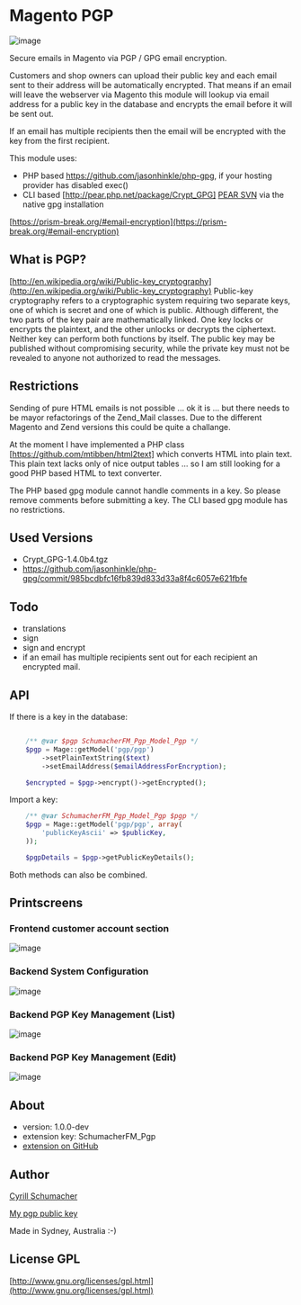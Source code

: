 Magento PGP
===========

![image](https://raw.github.com/SchumacherFM/Magento-PGP/master/logo/magento-pgp.png)

Secure emails in Magento via PGP / GPG email encryption.

Customers and shop owners can upload their public key and each email sent to their address will be automatically encrypted.
That means if an email will leave the webserver via Magento this module will lookup via email address for a public key in the database
and encrypts the email before it will be sent out.

If an email has multiple recipients then the email will be encrypted with the key from the first recipient.

This module uses:

- PHP based https://github.com/jasonhinkle/php-gpg, if your hosting provider has disabled exec()
- CLI based [http://pear.php.net/package/Crypt_GPG] [PEAR SVN](https://svn.php.net/repository/pear/packages/Crypt_GPG) via the native gpg installation

[https://prism-break.org/#email-encryption](https://prism-break.org/#email-encryption)

What is PGP?
------------

[http://en.wikipedia.org/wiki/Public-key_cryptography](http://en.wikipedia.org/wiki/Public-key_cryptography)
Public-key cryptography refers to a cryptographic system requiring two separate keys, one of which is secret and one of which is public. Although different, the two parts of the key pair are mathematically linked. One key locks or encrypts the plaintext, and the other unlocks or decrypts the ciphertext. Neither key can perform both functions by itself. The public key may be published without compromising security, while the private key must not be revealed to anyone not authorized to read the messages.

Restrictions
------------

Sending of pure HTML emails is not possible ... ok it is ... but there needs to be mayor refactorings
of the Zend_Mail classes. Due to the different Magento and Zend versions this could be quite a challange.

At the moment I have implemented a PHP class [https://github.com/mtibben/html2text] which converts HTML into plain text.
This plain text lacks only of nice output tables ... so I am still looking for a good PHP based HTML to text converter.

The PHP based gpg module cannot handle comments in a key. So please remove comments before submitting a key.
The CLI based gpg module has no restrictions.

Used Versions
-------------

- Crypt_GPG-1.4.0b4.tgz
- https://github.com/jasonhinkle/php-gpg/commit/985bcdbfc16fb839d833d33a8f4c6057e621fbfe

Todo
----

- translations
- sign
- sign and encrypt
- if an email has multiple recipients sent out for each recipient an encrypted mail.

API
---

If there is a key in the database:

```php

    /** @var $pgp SchumacherFM_Pgp_Model_Pgp */
    $pgp = Mage::getModel('pgp/pgp')
        ->setPlainTextString($text)
        ->setEmailAddress($emailAddressForEncryption);

    $encrypted = $pgp->encrypt()->getEncrypted();

```

Import a key:

```php
    /** @var SchumacherFM_Pgp_Model_Pgp $pgp */
    $pgp = Mage::getModel('pgp/pgp', array(
        'publicKeyAscii' => $publicKey,
    ));

    $pgpDetails = $pgp->getPublicKeyDetails();
```

Both methods can also be combined.

Printscreens
------------

### Frontend customer account section

![image](https://raw.github.com/SchumacherFM/Magento-PGP/master/doc/fe_customer_key_edit.png)

### Backend System Configuration

![image](https://raw.github.com/SchumacherFM/Magento-PGP/master/doc/be_config.png)

### Backend PGP Key Management (List)

![image](https://raw.github.com/SchumacherFM/Magento-PGP/master/doc/be_key_list.png)

### Backend PGP Key Management (Edit)

![image](https://raw.github.com/SchumacherFM/Magento-PGP/master/doc/be_key_edit.png)

About
-----
- version: 1.0.0-dev
- extension key: SchumacherFM_Pgp
- [extension on GitHub](https://github.com/SchumacherFM/Magento-PGP)


Author
------

[Cyrill Schumacher](https://github.com/SchumacherFM)

[My pgp public key](http://www.schumacher.fm/cyrill.asc)

Made in Sydney, Australia :-)

License GPL
-----------
[http://www.gnu.org/licenses/gpl.html](http://www.gnu.org/licenses/gpl.html)
